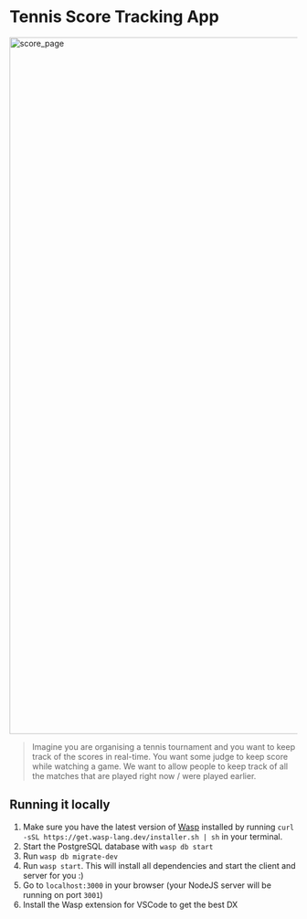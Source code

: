# Tennis Score Tracking App

<img width="1219" alt="score_page" src="https://github.com/user-attachments/assets/b2a7db57-8555-46d6-946b-38e5d1adb7d5" />

> Imagine you are organising a tennis tournament and you want to keep track of the scores in real-time. You want some judge to keep score while watching a game. We want to allow people to keep track of all the matches that are played right now / were played earlier. 

## Running it locally

1. Make sure you have the latest version of [Wasp](https://wasp-lang.dev) installed by running `curl -sSL https://get.wasp-lang.dev/installer.sh | sh` in your terminal.
2. Start the PostgreSQL database with `wasp db start`
3. Run `wasp db migrate-dev`
4. Run `wasp start`. This will install all dependencies and start the client and server for you :)
5. Go to `localhost:3000` in your browser (your NodeJS server will be running on port `3001`)
6. Install the Wasp extension for VSCode to get the best DX
